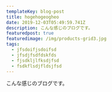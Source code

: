 ```yaml
---
templateKey: blog-post
title: hogehogeogheo
date: 2019-12-03T05:49:59.741Z
description: こんな感じのブログです。
featuredpost: true
featuredimage: /img/products-grid3.jpg
tags:
  - jfsdoifjsdoifsd
  - jfsdjfsdfdskfds
  - fjsdkljlfksdjfsd
  - fsdkflsdjfldsjfsd
---
```

こんな感じのブログです。
